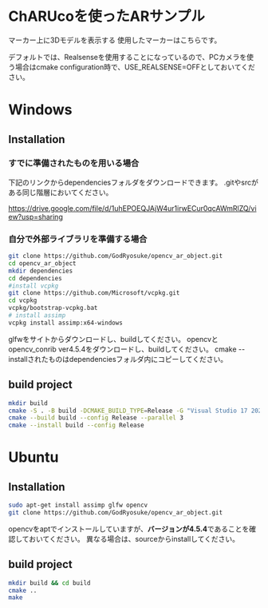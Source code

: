 # ChARUcoを使ったARサンプル
マーカー上に3Dモデルを表示する
使用したマーカーはこちらです。

デフォルトでは、Realsenseを使用することになっているので、PCカメラを使う場合はcmake configuration時で、USE_REALSENSE=OFFとしておいてください。

# Windows
## Installation
### すでに準備されたものを用いる場合
下記のリンクからdependenciesフォルダをダウンロードできます。
.gitやsrcがある同じ階層においてください。

https://drive.google.com/file/d/1uhEPOEQJAjW4ur1irwECur0qcAWmRlZQ/view?usp=sharing

### 自分で外部ライブラリを準備する場合
```bash
git clone https://github.com/GodRyosuke/opencv_ar_object.git
cd opencv_ar_object
mkdir dependencies
cd dependencies
#install vcpkg
git clone https://github.com/Microsoft/vcpkg.git
cd vcpkg
vcpkg/bootstrap-vcpkg.bat
# install assimp
vcpkg install assimp:x64-windows
```
glfwをサイトからダウンロードし、buildしてください。
opencvとopencv_conrib ver4.5.4をダウンロードし、buildしてください。
cmake --installされたものはdependenciesフォルダ内にコピーしてください。

## build project
```bash
mkdir build
cmake -S . -B build -DCMAKE_BUILD_TYPE=Release -G "Visual Studio 17 2022" --preset wander_ge_presets
cmake --build build --config Release --parallel 3
cmake --install build --config Release
```

# Ubuntu
## Installation
```bash
sudo apt-get install assimp glfw opencv
git clone https://github.com/GodRyosuke/opencv_ar_object.git
```
opencvをaptでインストールしていますが、**バージョンが4.5.4**であることを確認しておいてください。
異なる場合は、sourceからinstallしてください。

## build project
```bash
mkdir build && cd build
cmake ..
make
```